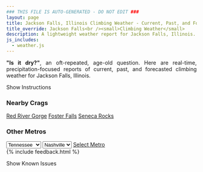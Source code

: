 ```yaml
---
### THIS FILE IS AUTO-GENERATED - DO NOT EDIT ###
layout: page
title: Jackson Falls, Illinois Climbing Weather - Current, Past, and Forecasted Report
title_override: Jackson Falls<br /><small>Climbing Weather</small>
description: A lightweight weather report for Jackson Falls, Illinois. Optimized for slow internet connections.
js_includes:
  - weather.js
---
```


<section class="measure center lh-copy f5-ns f6 ph2 mv4" style="text-align: justify;">
<strong>"Is it dry?"</strong>, an oft-repeated, age-old question. Here are real-time,
precipitation-focused reports of current, past, and forecasted climbing weather for Jackson Falls, Illinois.
</section>

<p id="settings-toggle" class="mw5 b center tc hover-light-red black-70 pointer">Show Instructions</p>
<section id="settings" class="overflow-hidden" style="display:none;">
    <div class="mv2 ph2 center">
        <div class="fn f6 tc pv2">
            <p class="measure lh-copy center"><strong>Show/hide hourly forecasts</strong> by clicking the desired day.</p>
            <hr class="mw5 p0 mv2 o-60 b0 bt b--light-red light-red bg-light-red">
            <p class="measure lh-copy center"><strong>Current and Past conditions</strong> are measured by the nearest weather station. <strong>Forecast conditions</strong> are calculated and polled separately.</p>
            <hr class="mw5 p0 mv2 o-60 b0 bt b--light-red light-red bg-light-red">
            <p class="measure lh-copy center"><strong>Having issues?</strong> Try <a id="clear-cache" class="no-underline relative fancy-link light-red hover-light-red" href="#">clearing the local cache</a>.</p>
            <hr class="mw5 p0 mv2 o-60 b0 bt b--light-red light-red bg-light-red">
            <p class="measure lh-copy center">Weather data sourced from <a class="no-underline fancy-link relative light-red" target="_blank" href="https://www.weather.gov/documentation/services-web-api">weather.gov</a>.</p>
        </div>
    </div>
</section>
<section id="weather" data-crag="jackson-falls-illinois" class="mv4-ns mv3 ph2 center"></section>
<section id="nearby" class="tc lh-copy">
  <h3>Nearby Crags</h3>
<a class="nowrap no-underline fancy-link relative light-red mh3" href="/crags/red-river-gorge-kentucky-weather.html">Red River Gorge</a>
<a class="nowrap no-underline fancy-link relative light-red mh3" href="/crags/foster-falls-tennessee-weather.html">Foster Falls</a>
<a class="nowrap no-underline fancy-link relative light-red mh3" href="/crags/seneca-rocks-west-virginia-weather.html">Seneca Rocks</a>
</section>
<section id="nearby" class="tc lh-copy">
  <h3>Other Metros</h3>
  <select class="ma1 bg-near-white pa2" id="stateSel">
    <option value="Texas">Texas</option>
    <option value="Washington">Washington</option>
    <option value="Colorado">Colorado</option>
    <option value="Tennessee" selected>Tennessee</option>
    <option value="Utah">Utah</option>
    <option value="California">California</option>
  </select>
  <select class="ma1 bg-near-white pa2" id="citySel">
    <option value="Nashville" selected>Nashville</option>
  </select>
  <a id="selectMetro" class="f6 link dim ph3 pv2 ma1 dib white bg-light-red" href="/crags/nashville-tennessee-weather.html">Select Metro</a>
  <script>
    var states = [];
    states["Texas"] = "Austin"
    states["Washington"] = "Seattle"
    states["Colorado"] = "Denver"
    states["Tennessee"] = "Nashville"
    states["Utah"] = "Salt Lake City"
    states["California"] = "San Francisco|Los Angeles"
  </script>
</section>
{% include feedback.html %}
<p id="issues-toggle" class="mw5 b center tc hover-light-red black-70 pointer">Show Known Issues</p>
<section id="issues" class="overflow-hidden tc f6">
</section>

<script>
  var weekly_PAH_116_58 = {"updated":"2021-03-31T08:15:40+00:00","units":"us","forecastGenerator":"BaselineForecastGenerator","generatedAt":"2021-03-31T08:41:53+00:00","updateTime":"2021-03-31T08:15:40+00:00","validTimes":"2021-03-31T02:00:00+00:00/P7DT23H","elevation":{"value":99.9744,"unitCode":"unit:m"},"periods":[{"number":1,"name":"Overnight","startTime":"2021-03-31T03:00:00-05:00","endTime":"2021-03-31T06:00:00-05:00","isDaytime":false,"temperature":43,"temperatureUnit":"F","temperatureTrend":"rising","windSpeed":"17 mph","windDirection":"N","icon":"https://api.weather.gov/icons/land/night/rain_showers,20?size=medium","shortForecast":"Scattered Rain Showers","detailedForecast":"Scattered rain showers. Mostly cloudy. Low around 43, with temperatures rising to around 46 overnight. North wind around 17 mph, with gusts as high as 32 mph. Chance of precipitation is 20%."},{"number":2,"name":"Wednesday","startTime":"2021-03-31T06:00:00-05:00","endTime":"2021-03-31T18:00:00-05:00","isDaytime":true,"temperature":54,"temperatureUnit":"F","temperatureTrend":null,"windSpeed":"15 mph","windDirection":"NNW","icon":"https://api.weather.gov/icons/land/day/sct/rain_showers,20?size=medium","shortForecast":"Mostly Sunny then Isolated Rain Showers","detailedForecast":"Isolated rain showers between noon and 2pm. Mostly sunny, with a high near 54. North northwest wind around 15 mph, with gusts as high as 29 mph. Chance of precipitation is 20%."},{"number":3,"name":"Wednesday Night","startTime":"2021-03-31T18:00:00-05:00","endTime":"2021-04-01T06:00:00-05:00","isDaytime":false,"temperature":29,"temperatureUnit":"F","temperatureTrend":null,"windSpeed":"6 to 12 mph","windDirection":"NW","icon":"https://api.weather.gov/icons/land/night/few?size=medium","shortForecast":"Mostly Clear then Widespread Frost","detailedForecast":"Widespread frost after 5am. Mostly clear, with a low around 29. Northwest wind 6 to 12 mph, with gusts as high as 23 mph."},{"number":4,"name":"Thursday","startTime":"2021-04-01T06:00:00-05:00","endTime":"2021-04-01T18:00:00-05:00","isDaytime":true,"temperature":46,"temperatureUnit":"F","temperatureTrend":null,"windSpeed":"7 to 16 mph","windDirection":"NNW","icon":"https://api.weather.gov/icons/land/day/skc?size=medium","shortForecast":"Sunny","detailedForecast":"Sunny, with a high near 46. North northwest wind 7 to 16 mph, with gusts as high as 23 mph."},{"number":5,"name":"Thursday Night","startTime":"2021-04-01T18:00:00-05:00","endTime":"2021-04-02T06:00:00-05:00","isDaytime":false,"temperature":25,"temperatureUnit":"F","temperatureTrend":null,"windSpeed":"3 to 12 mph","windDirection":"NNE","icon":"https://api.weather.gov/icons/land/night/skc?size=medium","shortForecast":"Clear","detailedForecast":"Clear, with a low around 25. North northeast wind 3 to 12 mph."},{"number":6,"name":"Friday","startTime":"2021-04-02T06:00:00-05:00","endTime":"2021-04-02T18:00:00-05:00","isDaytime":true,"temperature":53,"temperatureUnit":"F","temperatureTrend":null,"windSpeed":"6 mph","windDirection":"ESE","icon":"https://api.weather.gov/icons/land/day/skc?size=medium","shortForecast":"Widespread Frost then Sunny","detailedForecast":"Widespread frost before 8am. Sunny, with a high near 53. East southeast wind around 6 mph."},{"number":7,"name":"Friday Night","startTime":"2021-04-02T18:00:00-05:00","endTime":"2021-04-03T06:00:00-05:00","isDaytime":false,"temperature":34,"temperatureUnit":"F","temperatureTrend":null,"windSpeed":"5 mph","windDirection":"S","icon":"https://api.weather.gov/icons/land/night/skc?size=medium","shortForecast":"Clear then Areas Of Frost","detailedForecast":"Areas of frost after 5am. Clear, with a low around 34. South wind around 5 mph."},{"number":8,"name":"Saturday","startTime":"2021-04-03T06:00:00-05:00","endTime":"2021-04-03T18:00:00-05:00","isDaytime":true,"temperature":64,"temperatureUnit":"F","temperatureTrend":null,"windSpeed":"5 to 15 mph","windDirection":"SSW","icon":"https://api.weather.gov/icons/land/day/few?size=medium","shortForecast":"Widespread Frost then Sunny","detailedForecast":"Widespread frost before 8am. Sunny, with a high near 64. South southwest wind 5 to 15 mph, with gusts as high as 23 mph."},{"number":9,"name":"Saturday Night","startTime":"2021-04-03T18:00:00-05:00","endTime":"2021-04-04T06:00:00-05:00","isDaytime":false,"temperature":43,"temperatureUnit":"F","temperatureTrend":null,"windSpeed":"6 to 13 mph","windDirection":"SW","icon":"https://api.weather.gov/icons/land/night/few?size=medium","shortForecast":"Mostly Clear","detailedForecast":"Mostly clear, with a low around 43. Southwest wind 6 to 13 mph, with gusts as high as 20 mph."},{"number":10,"name":"Sunday","startTime":"2021-04-04T06:00:00-05:00","endTime":"2021-04-04T18:00:00-05:00","isDaytime":true,"temperature":70,"temperatureUnit":"F","temperatureTrend":null,"windSpeed":"6 to 9 mph","windDirection":"SSW","icon":"https://api.weather.gov/icons/land/day/few?size=medium","shortForecast":"Sunny","detailedForecast":"Sunny, with a high near 70. South southwest wind 6 to 9 mph."},{"number":11,"name":"Sunday Night","startTime":"2021-04-04T18:00:00-05:00","endTime":"2021-04-05T06:00:00-05:00","isDaytime":false,"temperature":49,"temperatureUnit":"F","temperatureTrend":null,"windSpeed":"5 to 8 mph","windDirection":"SSW","icon":"https://api.weather.gov/icons/land/night/few?size=medium","shortForecast":"Mostly Clear","detailedForecast":"Mostly clear, with a low around 49. South southwest wind 5 to 8 mph."},{"number":12,"name":"Monday","startTime":"2021-04-05T06:00:00-05:00","endTime":"2021-04-05T18:00:00-05:00","isDaytime":true,"temperature":74,"temperatureUnit":"F","temperatureTrend":null,"windSpeed":"6 to 12 mph","windDirection":"S","icon":"https://api.weather.gov/icons/land/day/sct?size=medium","shortForecast":"Mostly Sunny","detailedForecast":"Mostly sunny, with a high near 74. South wind 6 to 12 mph."},{"number":13,"name":"Monday Night","startTime":"2021-04-05T18:00:00-05:00","endTime":"2021-04-06T06:00:00-05:00","isDaytime":false,"temperature":53,"temperatureUnit":"F","temperatureTrend":null,"windSpeed":"7 to 10 mph","windDirection":"S","icon":"https://api.weather.gov/icons/land/night/sct?size=medium","shortForecast":"Partly Cloudy","detailedForecast":"Partly cloudy, with a low around 53. South wind 7 to 10 mph."},{"number":14,"name":"Tuesday","startTime":"2021-04-06T06:00:00-05:00","endTime":"2021-04-06T18:00:00-05:00","isDaytime":true,"temperature":76,"temperatureUnit":"F","temperatureTrend":null,"windSpeed":"7 to 14 mph","windDirection":"SSW","icon":"https://api.weather.gov/icons/land/day/sct?size=medium","shortForecast":"Mostly Sunny","detailedForecast":"Mostly sunny, with a high near 76. South southwest wind 7 to 14 mph, with gusts as high as 23 mph."}]}
  var hourly_PAH_116_58 = {"@context":["https://geojson.org/geojson-ld/geojson-context.jsonld",{"@version":"1.1","wx":"https://api.weather.gov/ontology#","geo":"http://www.opengis.net/ont/geosparql#","unit":"http://codes.wmo.int/common/unit/","@vocab":"https://api.weather.gov/ontology#"}],"type":"Feature","geometry":{"type":"Polygon","coordinates":[[[-89.0202954,37.1905586],[-89.02153,37.1682685],[-88.9935688,37.167283000000005],[-88.9923284,37.189573],[-89.0202954,37.1905586]]]},"properties":{"updated":"2021-03-31T08:15:40+00:00","units":"us","forecastGenerator":"HourlyForecastGenerator","generatedAt":"2021-03-31T08:42:07+00:00","updateTime":"2021-03-31T08:15:40+00:00","validTimes":"2021-03-31T02:00:00+00:00/P7DT23H","elevation":{"value":99.9744,"unitCode":"unit:m"},"periods":[{"number":1,"name":"","startTime":"2021-03-31T03:00:00-05:00","endTime":"2021-03-31T04:00:00-05:00","isDaytime":false,"temperature":50,"temperatureUnit":"F","temperatureTrend":null,"windSpeed":"15 mph","windDirection":"N","icon":"https://api.weather.gov/icons/land/night/rain_showers,20?size=small","shortForecast":"Isolated Rain Showers","detailedForecast":""},{"number":2,"name":"","startTime":"2021-03-31T04:00:00-05:00","endTime":"2021-03-31T05:00:00-05:00","isDaytime":false,"temperature":47,"temperatureUnit":"F","temperatureTrend":null,"windSpeed":"17 mph","windDirection":"N","icon":"https://api.weather.gov/icons/land/night/bkn?size=small","shortForecast":"Mostly Cloudy","detailedForecast":""},{"number":3,"name":"","startTime":"2021-03-31T05:00:00-05:00","endTime":"2021-03-31T06:00:00-05:00","isDaytime":false,"temperature":46,"temperatureUnit":"F","temperatureTrend":null,"windSpeed":"15 mph","windDirection":"N","icon":"https://api.weather.gov/icons/land/night/rain_showers?size=small","shortForecast":"Scattered Rain Showers","detailedForecast":""},{"number":4,"name":"","startTime":"2021-03-31T06:00:00-05:00","endTime":"2021-03-31T07:00:00-05:00","isDaytime":true,"temperature":45,"temperatureUnit":"F","temperatureTrend":null,"windSpeed":"14 mph","windDirection":"N","icon":"https://api.weather.gov/icons/land/day/sct?size=small","shortForecast":"Mostly Sunny","detailedForecast":""},{"number":5,"name":"","startTime":"2021-03-31T07:00:00-05:00","endTime":"2021-03-31T08:00:00-05:00","isDaytime":true,"temperature":44,"temperatureUnit":"F","temperatureTrend":null,"windSpeed":"13 mph","windDirection":"N","icon":"https://api.weather.gov/icons/land/day/sct?size=small","shortForecast":"Mostly Sunny","detailedForecast":""},{"number":6,"name":"","startTime":"2021-03-31T08:00:00-05:00","endTime":"2021-03-31T09:00:00-05:00","isDaytime":true,"temperature":44,"temperatureUnit":"F","temperatureTrend":null,"windSpeed":"13 mph","windDirection":"N","icon":"https://api.weather.gov/icons/land/day/sct?size=small","shortForecast":"Mostly Sunny","detailedForecast":""},{"number":7,"name":"","startTime":"2021-03-31T09:00:00-05:00","endTime":"2021-03-31T10:00:00-05:00","isDaytime":true,"temperature":46,"temperatureUnit":"F","temperatureTrend":null,"windSpeed":"14 mph","windDirection":"N","icon":"https://api.weather.gov/icons/land/day/sct?size=small","shortForecast":"Mostly Sunny","detailedForecast":""},{"number":8,"name":"","startTime":"2021-03-31T10:00:00-05:00","endTime":"2021-03-31T11:00:00-05:00","isDaytime":true,"temperature":48,"temperatureUnit":"F","temperatureTrend":null,"windSpeed":"14 mph","windDirection":"N","icon":"https://api.weather.gov/icons/land/day/sct?size=small","shortForecast":"Mostly Sunny","detailedForecast":""},{"number":9,"name":"","startTime":"2021-03-31T11:00:00-05:00","endTime":"2021-03-31T12:00:00-05:00","isDaytime":true,"temperature":49,"temperatureUnit":"F","temperatureTrend":null,"windSpeed":"15 mph","windDirection":"N","icon":"https://api.weather.gov/icons/land/day/sct?size=small","shortForecast":"Mostly Sunny","detailedForecast":""},{"number":10,"name":"","startTime":"2021-03-31T12:00:00-05:00","endTime":"2021-03-31T13:00:00-05:00","isDaytime":true,"temperature":50,"temperatureUnit":"F","temperatureTrend":null,"windSpeed":"15 mph","windDirection":"N","icon":"https://api.weather.gov/icons/land/day/rain_showers?size=small","shortForecast":"Isolated Rain Showers","detailedForecast":""},{"number":11,"name":"","startTime":"2021-03-31T13:00:00-05:00","endTime":"2021-03-31T14:00:00-05:00","isDaytime":true,"temperature":50,"temperatureUnit":"F","temperatureTrend":null,"windSpeed":"13 mph","windDirection":"NNW","icon":"https://api.weather.gov/icons/land/day/rain_showers?size=small","shortForecast":"Isolated Rain Showers","detailedForecast":""},{"number":12,"name":"","startTime":"2021-03-31T14:00:00-05:00","endTime":"2021-03-31T15:00:00-05:00","isDaytime":true,"temperature":51,"temperatureUnit":"F","temperatureTrend":null,"windSpeed":"14 mph","windDirection":"NNW","icon":"https://api.weather.gov/icons/land/day/bkn?size=small","shortForecast":"Partly Sunny","detailedForecast":""},{"number":13,"name":"","startTime":"2021-03-31T15:00:00-05:00","endTime":"2021-03-31T16:00:00-05:00","isDaytime":true,"temperature":52,"temperatureUnit":"F","temperatureTrend":null,"windSpeed":"13 mph","windDirection":"NNW","icon":"https://api.weather.gov/icons/land/day/sct?size=small","shortForecast":"Mostly Sunny","detailedForecast":""},{"number":14,"name":"","startTime":"2021-03-31T16:00:00-05:00","endTime":"2021-03-31T17:00:00-05:00","isDaytime":true,"temperature":53,"temperatureUnit":"F","temperatureTrend":null,"windSpeed":"14 mph","windDirection":"NW","icon":"https://api.weather.gov/icons/land/day/sct?size=small","shortForecast":"Mostly Sunny","detailedForecast":""},{"number":15,"name":"","startTime":"2021-03-31T17:00:00-05:00","endTime":"2021-03-31T18:00:00-05:00","isDaytime":true,"temperature":53,"temperatureUnit":"F","temperatureTrend":null,"windSpeed":"13 mph","windDirection":"NW","icon":"https://api.weather.gov/icons/land/day/sct?size=small","shortForecast":"Mostly Sunny","detailedForecast":""},{"number":16,"name":"","startTime":"2021-03-31T18:00:00-05:00","endTime":"2021-03-31T19:00:00-05:00","isDaytime":false,"temperature":52,"temperatureUnit":"F","temperatureTrend":null,"windSpeed":"12 mph","windDirection":"NW","icon":"https://api.weather.gov/icons/land/night/few?size=small","shortForecast":"Mostly Clear","detailedForecast":""},{"number":17,"name":"","startTime":"2021-03-31T19:00:00-05:00","endTime":"2021-03-31T20:00:00-05:00","isDaytime":false,"temperature":49,"temperatureUnit":"F","temperatureTrend":null,"windSpeed":"9 mph","windDirection":"NW","icon":"https://api.weather.gov/icons/land/night/few?size=small","shortForecast":"Mostly Clear","detailedForecast":""},{"number":18,"name":"","startTime":"2021-03-31T20:00:00-05:00","endTime":"2021-03-31T21:00:00-05:00","isDaytime":false,"temperature":45,"temperatureUnit":"F","temperatureTrend":null,"windSpeed":"9 mph","windDirection":"NW","icon":"https://api.weather.gov/icons/land/night/few?size=small","shortForecast":"Mostly Clear","detailedForecast":""},{"number":19,"name":"","startTime":"2021-03-31T21:00:00-05:00","endTime":"2021-03-31T22:00:00-05:00","isDaytime":false,"temperature":43,"temperatureUnit":"F","temperatureTrend":null,"windSpeed":"10 mph","windDirection":"NNW","icon":"https://api.weather.gov/icons/land/night/few?size=small","shortForecast":"Mostly Clear","detailedForecast":""},{"number":20,"name":"","startTime":"2021-03-31T22:00:00-05:00","endTime":"2021-03-31T23:00:00-05:00","isDaytime":false,"temperature":41,"temperatureUnit":"F","temperatureTrend":null,"windSpeed":"9 mph","windDirection":"NNW","icon":"https://api.weather.gov/icons/land/night/few?size=small","shortForecast":"Mostly Clear","detailedForecast":""},{"number":21,"name":"","startTime":"2021-03-31T23:00:00-05:00","endTime":"2021-04-01T00:00:00-05:00","isDaytime":false,"temperature":39,"temperatureUnit":"F","temperatureTrend":null,"windSpeed":"8 mph","windDirection":"NNW","icon":"https://api.weather.gov/icons/land/night/few?size=small","shortForecast":"Mostly Clear","detailedForecast":""},{"number":22,"name":"","startTime":"2021-04-01T00:00:00-05:00","endTime":"2021-04-01T01:00:00-05:00","isDaytime":false,"temperature":38,"temperatureUnit":"F","temperatureTrend":null,"windSpeed":"8 mph","windDirection":"NNW","icon":"https://api.weather.gov/icons/land/night/skc?size=small","shortForecast":"Clear","detailedForecast":""},{"number":23,"name":"","startTime":"2021-04-01T01:00:00-05:00","endTime":"2021-04-01T02:00:00-05:00","isDaytime":false,"temperature":35,"temperatureUnit":"F","temperatureTrend":null,"windSpeed":"6 mph","windDirection":"NNW","icon":"https://api.weather.gov/icons/land/night/skc?size=small","shortForecast":"Clear","detailedForecast":""},{"number":24,"name":"","startTime":"2021-04-01T02:00:00-05:00","endTime":"2021-04-01T03:00:00-05:00","isDaytime":false,"temperature":33,"temperatureUnit":"F","temperatureTrend":null,"windSpeed":"6 mph","windDirection":"NNW","icon":"https://api.weather.gov/icons/land/night/skc?size=small","shortForecast":"Clear","detailedForecast":""},{"number":25,"name":"","startTime":"2021-04-01T03:00:00-05:00","endTime":"2021-04-01T04:00:00-05:00","isDaytime":false,"temperature":32,"temperatureUnit":"F","temperatureTrend":null,"windSpeed":"6 mph","windDirection":"NW","icon":"https://api.weather.gov/icons/land/night/skc?size=small","shortForecast":"Clear","detailedForecast":""},{"number":26,"name":"","startTime":"2021-04-01T04:00:00-05:00","endTime":"2021-04-01T05:00:00-05:00","isDaytime":false,"temperature":31,"temperatureUnit":"F","temperatureTrend":null,"windSpeed":"7 mph","windDirection":"NW","icon":"https://api.weather.gov/icons/land/night/skc?size=small","shortForecast":"Clear","detailedForecast":""},{"number":27,"name":"","startTime":"2021-04-01T05:00:00-05:00","endTime":"2021-04-01T06:00:00-05:00","isDaytime":false,"temperature":30,"temperatureUnit":"F","temperatureTrend":null,"windSpeed":"7 mph","windDirection":"NW","icon":"https://api.weather.gov/icons/land/night/skc?size=small","shortForecast":"Widespread Frost","detailedForecast":""},{"number":28,"name":"","startTime":"2021-04-01T06:00:00-05:00","endTime":"2021-04-01T07:00:00-05:00","isDaytime":true,"temperature":30,"temperatureUnit":"F","temperatureTrend":null,"windSpeed":"7 mph","windDirection":"NW","icon":"https://api.weather.gov/icons/land/day/skc?size=small","shortForecast":"Sunny","detailedForecast":""},{"number":29,"name":"","startTime":"2021-04-01T07:00:00-05:00","endTime":"2021-04-01T08:00:00-05:00","isDaytime":true,"temperature":30,"temperatureUnit":"F","temperatureTrend":null,"windSpeed":"8 mph","windDirection":"NNW","icon":"https://api.weather.gov/icons/land/day/skc?size=small","shortForecast":"Sunny","detailedForecast":""},{"number":30,"name":"","startTime":"2021-04-01T08:00:00-05:00","endTime":"2021-04-01T09:00:00-05:00","isDaytime":true,"temperature":33,"temperatureUnit":"F","temperatureTrend":null,"windSpeed":"10 mph","windDirection":"NNW","icon":"https://api.weather.gov/icons/land/day/skc?size=small","shortForecast":"Sunny","detailedForecast":""},{"number":31,"name":"","startTime":"2021-04-01T09:00:00-05:00","endTime":"2021-04-01T10:00:00-05:00","isDaytime":true,"temperature":36,"temperatureUnit":"F","temperatureTrend":null,"windSpeed":"13 mph","windDirection":"NNW","icon":"https://api.weather.gov/icons/land/day/skc?size=small","shortForecast":"Sunny","detailedForecast":""},{"number":32,"name":"","startTime":"2021-04-01T10:00:00-05:00","endTime":"2021-04-01T11:00:00-05:00","isDaytime":true,"temperature":39,"temperatureUnit":"F","temperatureTrend":null,"windSpeed":"15 mph","windDirection":"N","icon":"https://api.weather.gov/icons/land/day/skc?size=small","shortForecast":"Sunny","detailedForecast":""},{"number":33,"name":"","startTime":"2021-04-01T11:00:00-05:00","endTime":"2021-04-01T12:00:00-05:00","isDaytime":true,"temperature":41,"temperatureUnit":"F","temperatureTrend":null,"windSpeed":"16 mph","windDirection":"NNW","icon":"https://api.weather.gov/icons/land/day/skc?size=small","shortForecast":"Sunny","detailedForecast":""},{"number":34,"name":"","startTime":"2021-04-01T12:00:00-05:00","endTime":"2021-04-01T13:00:00-05:00","isDaytime":true,"temperature":43,"temperatureUnit":"F","temperatureTrend":null,"windSpeed":"16 mph","windDirection":"NNW","icon":"https://api.weather.gov/icons/land/day/skc?size=small","shortForecast":"Sunny","detailedForecast":""},{"number":35,"name":"","startTime":"2021-04-01T13:00:00-05:00","endTime":"2021-04-01T14:00:00-05:00","isDaytime":true,"temperature":44,"temperatureUnit":"F","temperatureTrend":null,"windSpeed":"15 mph","windDirection":"NNW","icon":"https://api.weather.gov/icons/land/day/skc?size=small","shortForecast":"Sunny","detailedForecast":""},{"number":36,"name":"","startTime":"2021-04-01T14:00:00-05:00","endTime":"2021-04-01T15:00:00-05:00","isDaytime":true,"temperature":45,"temperatureUnit":"F","temperatureTrend":null,"windSpeed":"16 mph","windDirection":"NNW","icon":"https://api.weather.gov/icons/land/day/skc?size=small","shortForecast":"Sunny","detailedForecast":""},{"number":37,"name":"","startTime":"2021-04-01T15:00:00-05:00","endTime":"2021-04-01T16:00:00-05:00","isDaytime":true,"temperature":45,"temperatureUnit":"F","temperatureTrend":null,"windSpeed":"16 mph","windDirection":"NNW","icon":"https://api.weather.gov/icons/land/day/skc?size=small","shortForecast":"Sunny","detailedForecast":""},{"number":38,"name":"","startTime":"2021-04-01T16:00:00-05:00","endTime":"2021-04-01T17:00:00-05:00","isDaytime":true,"temperature":45,"temperatureUnit":"F","temperatureTrend":null,"windSpeed":"15 mph","windDirection":"N","icon":"https://api.weather.gov/icons/land/day/skc?size=small","shortForecast":"Sunny","detailedForecast":""},{"number":39,"name":"","startTime":"2021-04-01T17:00:00-05:00","endTime":"2021-04-01T18:00:00-05:00","isDaytime":true,"temperature":44,"temperatureUnit":"F","temperatureTrend":null,"windSpeed":"14 mph","windDirection":"N","icon":"https://api.weather.gov/icons/land/day/skc?size=small","shortForecast":"Sunny","detailedForecast":""},{"number":40,"name":"","startTime":"2021-04-01T18:00:00-05:00","endTime":"2021-04-01T19:00:00-05:00","isDaytime":false,"temperature":43,"temperatureUnit":"F","temperatureTrend":null,"windSpeed":"12 mph","windDirection":"N","icon":"https://api.weather.gov/icons/land/night/skc?size=small","shortForecast":"Clear","detailedForecast":""},{"number":41,"name":"","startTime":"2021-04-01T19:00:00-05:00","endTime":"2021-04-01T20:00:00-05:00","isDaytime":false,"temperature":42,"temperatureUnit":"F","temperatureTrend":null,"windSpeed":"8 mph","windDirection":"N","icon":"https://api.weather.gov/icons/land/night/skc?size=small","shortForecast":"Clear","detailedForecast":""},{"number":42,"name":"","startTime":"2021-04-01T20:00:00-05:00","endTime":"2021-04-01T21:00:00-05:00","isDaytime":false,"temperature":40,"temperatureUnit":"F","temperatureTrend":null,"windSpeed":"7 mph","windDirection":"N","icon":"https://api.weather.gov/icons/land/night/skc?size=small","shortForecast":"Clear","detailedForecast":""},{"number":43,"name":"","startTime":"2021-04-01T21:00:00-05:00","endTime":"2021-04-01T22:00:00-05:00","isDaytime":false,"temperature":37,"temperatureUnit":"F","temperatureTrend":null,"windSpeed":"6 mph","windDirection":"N","icon":"https://api.weather.gov/icons/land/night/skc?size=small","shortForecast":"Clear","detailedForecast":""},{"number":44,"name":"","startTime":"2021-04-01T22:00:00-05:00","endTime":"2021-04-01T23:00:00-05:00","isDaytime":false,"temperature":35,"temperatureUnit":"F","temperatureTrend":null,"windSpeed":"5 mph","windDirection":"N","icon":"https://api.weather.gov/icons/land/night/skc?size=small","shortForecast":"Clear","detailedForecast":""},{"number":45,"name":"","startTime":"2021-04-01T23:00:00-05:00","endTime":"2021-04-02T00:00:00-05:00","isDaytime":false,"temperature":33,"temperatureUnit":"F","temperatureTrend":null,"windSpeed":"5 mph","windDirection":"NNE","icon":"https://api.weather.gov/icons/land/night/skc?size=small","shortForecast":"Clear","detailedForecast":""},{"number":46,"name":"","startTime":"2021-04-02T00:00:00-05:00","endTime":"2021-04-02T01:00:00-05:00","isDaytime":false,"temperature":32,"temperatureUnit":"F","temperatureTrend":null,"windSpeed":"3 mph","windDirection":"NNE","icon":"https://api.weather.gov/icons/land/night/skc?size=small","shortForecast":"Clear","detailedForecast":""},{"number":47,"name":"","startTime":"2021-04-02T01:00:00-05:00","endTime":"2021-04-02T02:00:00-05:00","isDaytime":false,"temperature":31,"temperatureUnit":"F","temperatureTrend":null,"windSpeed":"3 mph","windDirection":"NNE","icon":"https://api.weather.gov/icons/land/night/skc?size=small","shortForecast":"Clear","detailedForecast":""},{"number":48,"name":"","startTime":"2021-04-02T02:00:00-05:00","endTime":"2021-04-02T03:00:00-05:00","isDaytime":false,"temperature":30,"temperatureUnit":"F","temperatureTrend":null,"windSpeed":"3 mph","windDirection":"NNE","icon":"https://api.weather.gov/icons/land/night/skc?size=small","shortForecast":"Clear","detailedForecast":""},{"number":49,"name":"","startTime":"2021-04-02T03:00:00-05:00","endTime":"2021-04-02T04:00:00-05:00","isDaytime":false,"temperature":30,"temperatureUnit":"F","temperatureTrend":null,"windSpeed":"3 mph","windDirection":"NNE","icon":"https://api.weather.gov/icons/land/night/skc?size=small","shortForecast":"Clear","detailedForecast":""},{"number":50,"name":"","startTime":"2021-04-02T04:00:00-05:00","endTime":"2021-04-02T05:00:00-05:00","isDaytime":false,"temperature":29,"temperatureUnit":"F","temperatureTrend":null,"windSpeed":"3 mph","windDirection":"NNE","icon":"https://api.weather.gov/icons/land/night/skc?size=small","shortForecast":"Clear","detailedForecast":""},{"number":51,"name":"","startTime":"2021-04-02T05:00:00-05:00","endTime":"2021-04-02T06:00:00-05:00","isDaytime":false,"temperature":28,"temperatureUnit":"F","temperatureTrend":null,"windSpeed":"3 mph","windDirection":"NNE","icon":"https://api.weather.gov/icons/land/night/skc?size=small","shortForecast":"Clear","detailedForecast":""},{"number":52,"name":"","startTime":"2021-04-02T06:00:00-05:00","endTime":"2021-04-02T07:00:00-05:00","isDaytime":true,"temperature":26,"temperatureUnit":"F","temperatureTrend":null,"windSpeed":"3 mph","windDirection":"NE","icon":"https://api.weather.gov/icons/land/day/skc?size=small","shortForecast":"Widespread Frost","detailedForecast":""},{"number":53,"name":"","startTime":"2021-04-02T07:00:00-05:00","endTime":"2021-04-02T08:00:00-05:00","isDaytime":true,"temperature":27,"temperatureUnit":"F","temperatureTrend":null,"windSpeed":"3 mph","windDirection":"ENE","icon":"https://api.weather.gov/icons/land/day/skc?size=small","shortForecast":"Widespread Frost","detailedForecast":""},{"number":54,"name":"","startTime":"2021-04-02T08:00:00-05:00","endTime":"2021-04-02T09:00:00-05:00","isDaytime":true,"temperature":30,"temperatureUnit":"F","temperatureTrend":null,"windSpeed":"5 mph","windDirection":"ENE","icon":"https://api.weather.gov/icons/land/day/skc?size=small","shortForecast":"Sunny","detailedForecast":""},{"number":55,"name":"","startTime":"2021-04-02T09:00:00-05:00","endTime":"2021-04-02T10:00:00-05:00","isDaytime":true,"temperature":35,"temperatureUnit":"F","temperatureTrend":null,"windSpeed":"5 mph","windDirection":"E","icon":"https://api.weather.gov/icons/land/day/skc?size=small","shortForecast":"Sunny","detailedForecast":""},{"number":56,"name":"","startTime":"2021-04-02T10:00:00-05:00","endTime":"2021-04-02T11:00:00-05:00","isDaytime":true,"temperature":40,"temperatureUnit":"F","temperatureTrend":null,"windSpeed":"6 mph","windDirection":"E","icon":"https://api.weather.gov/icons/land/day/skc?size=small","shortForecast":"Sunny","detailedForecast":""},{"number":57,"name":"","startTime":"2021-04-02T11:00:00-05:00","endTime":"2021-04-02T12:00:00-05:00","isDaytime":true,"temperature":44,"temperatureUnit":"F","temperatureTrend":null,"windSpeed":"5 mph","windDirection":"E","icon":"https://api.weather.gov/icons/land/day/skc?size=small","shortForecast":"Sunny","detailedForecast":""},{"number":58,"name":"","startTime":"2021-04-02T12:00:00-05:00","endTime":"2021-04-02T13:00:00-05:00","isDaytime":true,"temperature":47,"temperatureUnit":"F","temperatureTrend":null,"windSpeed":"5 mph","windDirection":"SE","icon":"https://api.weather.gov/icons/land/day/skc?size=small","shortForecast":"Sunny","detailedForecast":""},{"number":59,"name":"","startTime":"2021-04-02T13:00:00-05:00","endTime":"2021-04-02T14:00:00-05:00","isDaytime":true,"temperature":49,"temperatureUnit":"F","temperatureTrend":null,"windSpeed":"3 mph","windDirection":"SE","icon":"https://api.weather.gov/icons/land/day/skc?size=small","shortForecast":"Sunny","detailedForecast":""},{"number":60,"name":"","startTime":"2021-04-02T14:00:00-05:00","endTime":"2021-04-02T15:00:00-05:00","isDaytime":true,"temperature":51,"temperatureUnit":"F","temperatureTrend":null,"windSpeed":"3 mph","windDirection":"SSE","icon":"https://api.weather.gov/icons/land/day/skc?size=small","shortForecast":"Sunny","detailedForecast":""},{"number":61,"name":"","startTime":"2021-04-02T15:00:00-05:00","endTime":"2021-04-02T16:00:00-05:00","isDaytime":true,"temperature":52,"temperatureUnit":"F","temperatureTrend":null,"windSpeed":"5 mph","windDirection":"S","icon":"https://api.weather.gov/icons/land/day/skc?size=small","shortForecast":"Sunny","detailedForecast":""},{"number":62,"name":"","startTime":"2021-04-02T16:00:00-05:00","endTime":"2021-04-02T17:00:00-05:00","isDaytime":true,"temperature":52,"temperatureUnit":"F","temperatureTrend":null,"windSpeed":"5 mph","windDirection":"S","icon":"https://api.weather.gov/icons/land/day/skc?size=small","shortForecast":"Sunny","detailedForecast":""},{"number":63,"name":"","startTime":"2021-04-02T17:00:00-05:00","endTime":"2021-04-02T18:00:00-05:00","isDaytime":true,"temperature":52,"temperatureUnit":"F","temperatureTrend":null,"windSpeed":"5 mph","windDirection":"S","icon":"https://api.weather.gov/icons/land/day/skc?size=small","shortForecast":"Sunny","detailedForecast":""},{"number":64,"name":"","startTime":"2021-04-02T18:00:00-05:00","endTime":"2021-04-02T19:00:00-05:00","isDaytime":false,"temperature":50,"temperatureUnit":"F","temperatureTrend":null,"windSpeed":"5 mph","windDirection":"S","icon":"https://api.weather.gov/icons/land/night/skc?size=small","shortForecast":"Clear","detailedForecast":""},{"number":65,"name":"","startTime":"2021-04-02T19:00:00-05:00","endTime":"2021-04-02T20:00:00-05:00","isDaytime":false,"temperature":49,"temperatureUnit":"F","temperatureTrend":null,"windSpeed":"5 mph","windDirection":"S","icon":"https://api.weather.gov/icons/land/night/skc?size=small","shortForecast":"Clear","detailedForecast":""},{"number":66,"name":"","startTime":"2021-04-02T20:00:00-05:00","endTime":"2021-04-02T21:00:00-05:00","isDaytime":false,"temperature":46,"temperatureUnit":"F","temperatureTrend":null,"windSpeed":"5 mph","windDirection":"S","icon":"https://api.weather.gov/icons/land/night/skc?size=small","shortForecast":"Clear","detailedForecast":""},{"number":67,"name":"","startTime":"2021-04-02T21:00:00-05:00","endTime":"2021-04-02T22:00:00-05:00","isDaytime":false,"temperature":43,"temperatureUnit":"F","temperatureTrend":null,"windSpeed":"3 mph","windDirection":"S","icon":"https://api.weather.gov/icons/land/night/skc?size=small","shortForecast":"Clear","detailedForecast":""},{"number":68,"name":"","startTime":"2021-04-02T22:00:00-05:00","endTime":"2021-04-02T23:00:00-05:00","isDaytime":false,"temperature":40,"temperatureUnit":"F","temperatureTrend":null,"windSpeed":"3 mph","windDirection":"S","icon":"https://api.weather.gov/icons/land/night/skc?size=small","shortForecast":"Clear","detailedForecast":""},{"number":69,"name":"","startTime":"2021-04-02T23:00:00-05:00","endTime":"2021-04-03T00:00:00-05:00","isDaytime":false,"temperature":39,"temperatureUnit":"F","temperatureTrend":null,"windSpeed":"3 mph","windDirection":"S","icon":"https://api.weather.gov/icons/land/night/skc?size=small","shortForecast":"Clear","detailedForecast":""},{"number":70,"name":"","startTime":"2021-04-03T00:00:00-05:00","endTime":"2021-04-03T01:00:00-05:00","isDaytime":false,"temperature":39,"temperatureUnit":"F","temperatureTrend":null,"windSpeed":"5 mph","windDirection":"S","icon":"https://api.weather.gov/icons/land/night/skc?size=small","shortForecast":"Clear","detailedForecast":""},{"number":71,"name":"","startTime":"2021-04-03T01:00:00-05:00","endTime":"2021-04-03T02:00:00-05:00","isDaytime":false,"temperature":38,"temperatureUnit":"F","temperatureTrend":null,"windSpeed":"5 mph","windDirection":"S","icon":"https://api.weather.gov/icons/land/night/skc?size=small","shortForecast":"Clear","detailedForecast":""},{"number":72,"name":"","startTime":"2021-04-03T02:00:00-05:00","endTime":"2021-04-03T03:00:00-05:00","isDaytime":false,"temperature":38,"temperatureUnit":"F","temperatureTrend":null,"windSpeed":"5 mph","windDirection":"S","icon":"https://api.weather.gov/icons/land/night/skc?size=small","shortForecast":"Clear","detailedForecast":""},{"number":73,"name":"","startTime":"2021-04-03T03:00:00-05:00","endTime":"2021-04-03T04:00:00-05:00","isDaytime":false,"temperature":37,"temperatureUnit":"F","temperatureTrend":null,"windSpeed":"5 mph","windDirection":"S","icon":"https://api.weather.gov/icons/land/night/skc?size=small","shortForecast":"Clear","detailedForecast":""},{"number":74,"name":"","startTime":"2021-04-03T04:00:00-05:00","endTime":"2021-04-03T05:00:00-05:00","isDaytime":false,"temperature":36,"temperatureUnit":"F","temperatureTrend":null,"windSpeed":"5 mph","windDirection":"S","icon":"https://api.weather.gov/icons/land/night/skc?size=small","shortForecast":"Clear","detailedForecast":""},{"number":75,"name":"","startTime":"2021-04-03T05:00:00-05:00","endTime":"2021-04-03T06:00:00-05:00","isDaytime":false,"temperature":35,"temperatureUnit":"F","temperatureTrend":null,"windSpeed":"5 mph","windDirection":"S","icon":"https://api.weather.gov/icons/land/night/skc?size=small","shortForecast":"Areas Of Frost","detailedForecast":""},{"number":76,"name":"","startTime":"2021-04-03T06:00:00-05:00","endTime":"2021-04-03T07:00:00-05:00","isDaytime":true,"temperature":34,"temperatureUnit":"F","temperatureTrend":null,"windSpeed":"5 mph","windDirection":"S","icon":"https://api.weather.gov/icons/land/day/skc?size=small","shortForecast":"Widespread Frost","detailedForecast":""},{"number":77,"name":"","startTime":"2021-04-03T07:00:00-05:00","endTime":"2021-04-03T08:00:00-05:00","isDaytime":true,"temperature":35,"temperatureUnit":"F","temperatureTrend":null,"windSpeed":"6 mph","windDirection":"S","icon":"https://api.weather.gov/icons/land/day/skc?size=small","shortForecast":"Areas Of Frost","detailedForecast":""},{"number":78,"name":"","startTime":"2021-04-03T08:00:00-05:00","endTime":"2021-04-03T09:00:00-05:00","isDaytime":true,"temperature":39,"temperatureUnit":"F","temperatureTrend":null,"windSpeed":"7 mph","windDirection":"SSW","icon":"https://api.weather.gov/icons/land/day/skc?size=small","shortForecast":"Sunny","detailedForecast":""},{"number":79,"name":"","startTime":"2021-04-03T09:00:00-05:00","endTime":"2021-04-03T10:00:00-05:00","isDaytime":true,"temperature":44,"temperatureUnit":"F","temperatureTrend":null,"windSpeed":"9 mph","windDirection":"SSW","icon":"https://api.weather.gov/icons/land/day/few?size=small","shortForecast":"Sunny","detailedForecast":""},{"number":80,"name":"","startTime":"2021-04-03T10:00:00-05:00","endTime":"2021-04-03T11:00:00-05:00","isDaytime":true,"temperature":49,"temperatureUnit":"F","temperatureTrend":null,"windSpeed":"10 mph","windDirection":"SSW","icon":"https://api.weather.gov/icons/land/day/few?size=small","shortForecast":"Sunny","detailedForecast":""},{"number":81,"name":"","startTime":"2021-04-03T11:00:00-05:00","endTime":"2021-04-03T12:00:00-05:00","isDaytime":true,"temperature":53,"temperatureUnit":"F","temperatureTrend":null,"windSpeed":"12 mph","windDirection":"SSW","icon":"https://api.weather.gov/icons/land/day/few?size=small","shortForecast":"Sunny","detailedForecast":""},{"number":82,"name":"","startTime":"2021-04-03T12:00:00-05:00","endTime":"2021-04-03T13:00:00-05:00","isDaytime":true,"temperature":56,"temperatureUnit":"F","temperatureTrend":null,"windSpeed":"13 mph","windDirection":"SSW","icon":"https://api.weather.gov/icons/land/day/skc?size=small","shortForecast":"Sunny","detailedForecast":""},{"number":83,"name":"","startTime":"2021-04-03T13:00:00-05:00","endTime":"2021-04-03T14:00:00-05:00","isDaytime":true,"temperature":59,"temperatureUnit":"F","temperatureTrend":null,"windSpeed":"14 mph","windDirection":"SSW","icon":"https://api.weather.gov/icons/land/day/skc?size=small","shortForecast":"Sunny","detailedForecast":""},{"number":84,"name":"","startTime":"2021-04-03T14:00:00-05:00","endTime":"2021-04-03T15:00:00-05:00","isDaytime":true,"temperature":61,"temperatureUnit":"F","temperatureTrend":null,"windSpeed":"15 mph","windDirection":"SSW","icon":"https://api.weather.gov/icons/land/day/few?size=small","shortForecast":"Sunny","detailedForecast":""},{"number":85,"name":"","startTime":"2021-04-03T15:00:00-05:00","endTime":"2021-04-03T16:00:00-05:00","isDaytime":true,"temperature":63,"temperatureUnit":"F","temperatureTrend":null,"windSpeed":"15 mph","windDirection":"SSW","icon":"https://api.weather.gov/icons/land/day/few?size=small","shortForecast":"Sunny","detailedForecast":""},{"number":86,"name":"","startTime":"2021-04-03T16:00:00-05:00","endTime":"2021-04-03T17:00:00-05:00","isDaytime":true,"temperature":63,"temperatureUnit":"F","temperatureTrend":null,"windSpeed":"15 mph","windDirection":"SSW","icon":"https://api.weather.gov/icons/land/day/few?size=small","shortForecast":"Sunny","detailedForecast":""},{"number":87,"name":"","startTime":"2021-04-03T17:00:00-05:00","endTime":"2021-04-03T18:00:00-05:00","isDaytime":true,"temperature":62,"temperatureUnit":"F","temperatureTrend":null,"windSpeed":"14 mph","windDirection":"SSW","icon":"https://api.weather.gov/icons/land/day/few?size=small","shortForecast":"Sunny","detailedForecast":""},{"number":88,"name":"","startTime":"2021-04-03T18:00:00-05:00","endTime":"2021-04-03T19:00:00-05:00","isDaytime":false,"temperature":60,"temperatureUnit":"F","temperatureTrend":null,"windSpeed":"13 mph","windDirection":"SSW","icon":"https://api.weather.gov/icons/land/night/few?size=small","shortForecast":"Mostly Clear","detailedForecast":""},{"number":89,"name":"","startTime":"2021-04-03T19:00:00-05:00","endTime":"2021-04-03T20:00:00-05:00","isDaytime":false,"temperature":58,"temperatureUnit":"F","temperatureTrend":null,"windSpeed":"10 mph","windDirection":"SSW","icon":"https://api.weather.gov/icons/land/night/few?size=small","shortForecast":"Mostly Clear","detailedForecast":""},{"number":90,"name":"","startTime":"2021-04-03T20:00:00-05:00","endTime":"2021-04-03T21:00:00-05:00","isDaytime":false,"temperature":55,"temperatureUnit":"F","temperatureTrend":null,"windSpeed":"8 mph","windDirection":"SSW","icon":"https://api.weather.gov/icons/land/night/few?size=small","shortForecast":"Mostly Clear","detailedForecast":""},{"number":91,"name":"","startTime":"2021-04-03T21:00:00-05:00","endTime":"2021-04-03T22:00:00-05:00","isDaytime":false,"temperature":52,"temperatureUnit":"F","temperatureTrend":null,"windSpeed":"7 mph","windDirection":"SSW","icon":"https://api.weather.gov/icons/land/night/skc?size=small","shortForecast":"Clear","detailedForecast":""},{"number":92,"name":"","startTime":"2021-04-03T22:00:00-05:00","endTime":"2021-04-03T23:00:00-05:00","isDaytime":false,"temperature":50,"temperatureUnit":"F","temperatureTrend":null,"windSpeed":"6 mph","windDirection":"SSW","icon":"https://api.weather.gov/icons/land/night/skc?size=small","shortForecast":"Clear","detailedForecast":""},{"number":93,"name":"","startTime":"2021-04-03T23:00:00-05:00","endTime":"2021-04-04T00:00:00-05:00","isDaytime":false,"temperature":49,"temperatureUnit":"F","temperatureTrend":null,"windSpeed":"6 mph","windDirection":"SSW","icon":"https://api.weather.gov/icons/land/night/skc?size=small","shortForecast":"Clear","detailedForecast":""},{"number":94,"name":"","startTime":"2021-04-04T00:00:00-05:00","endTime":"2021-04-04T01:00:00-05:00","isDaytime":false,"temperature":48,"temperatureUnit":"F","temperatureTrend":null,"windSpeed":"6 mph","windDirection":"SSW","icon":"https://api.weather.gov/icons/land/night/few?size=small","shortForecast":"Mostly Clear","detailedForecast":""},{"number":95,"name":"","startTime":"2021-04-04T01:00:00-05:00","endTime":"2021-04-04T02:00:00-05:00","isDaytime":false,"temperature":47,"temperatureUnit":"F","temperatureTrend":null,"windSpeed":"6 mph","windDirection":"SSW","icon":"https://api.weather.gov/icons/land/night/few?size=small","shortForecast":"Mostly Clear","detailedForecast":""},{"number":96,"name":"","startTime":"2021-04-04T02:00:00-05:00","endTime":"2021-04-04T03:00:00-05:00","isDaytime":false,"temperature":46,"temperatureUnit":"F","temperatureTrend":null,"windSpeed":"6 mph","windDirection":"SSW","icon":"https://api.weather.gov/icons/land/night/few?size=small","shortForecast":"Mostly Clear","detailedForecast":""},{"number":97,"name":"","startTime":"2021-04-04T03:00:00-05:00","endTime":"2021-04-04T04:00:00-05:00","isDaytime":false,"temperature":46,"temperatureUnit":"F","temperatureTrend":null,"windSpeed":"6 mph","windDirection":"SW","icon":"https://api.weather.gov/icons/land/night/few?size=small","shortForecast":"Mostly Clear","detailedForecast":""},{"number":98,"name":"","startTime":"2021-04-04T04:00:00-05:00","endTime":"2021-04-04T05:00:00-05:00","isDaytime":false,"temperature":45,"temperatureUnit":"F","temperatureTrend":null,"windSpeed":"6 mph","windDirection":"SW","icon":"https://api.weather.gov/icons/land/night/few?size=small","shortForecast":"Mostly Clear","detailedForecast":""},{"number":99,"name":"","startTime":"2021-04-04T05:00:00-05:00","endTime":"2021-04-04T06:00:00-05:00","isDaytime":false,"temperature":44,"temperatureUnit":"F","temperatureTrend":null,"windSpeed":"6 mph","windDirection":"SW","icon":"https://api.weather.gov/icons/land/night/few?size=small","shortForecast":"Mostly Clear","detailedForecast":""},{"number":100,"name":"","startTime":"2021-04-04T06:00:00-05:00","endTime":"2021-04-04T07:00:00-05:00","isDaytime":true,"temperature":43,"temperatureUnit":"F","temperatureTrend":null,"windSpeed":"6 mph","windDirection":"SSW","icon":"https://api.weather.gov/icons/land/day/few?size=small","shortForecast":"Sunny","detailedForecast":""},{"number":101,"name":"","startTime":"2021-04-04T07:00:00-05:00","endTime":"2021-04-04T08:00:00-05:00","isDaytime":true,"temperature":44,"temperatureUnit":"F","temperatureTrend":null,"windSpeed":"6 mph","windDirection":"SSW","icon":"https://api.weather.gov/icons/land/day/few?size=small","shortForecast":"Sunny","detailedForecast":""},{"number":102,"name":"","startTime":"2021-04-04T08:00:00-05:00","endTime":"2021-04-04T09:00:00-05:00","isDaytime":true,"temperature":47,"temperatureUnit":"F","temperatureTrend":null,"windSpeed":"6 mph","windDirection":"SSW","icon":"https://api.weather.gov/icons/land/day/few?size=small","shortForecast":"Sunny","detailedForecast":""},{"number":103,"name":"","startTime":"2021-04-04T09:00:00-05:00","endTime":"2021-04-04T10:00:00-05:00","isDaytime":true,"temperature":51,"temperatureUnit":"F","temperatureTrend":null,"windSpeed":"6 mph","windDirection":"SW","icon":"https://api.weather.gov/icons/land/day/few?size=small","shortForecast":"Sunny","detailedForecast":""},{"number":104,"name":"","startTime":"2021-04-04T10:00:00-05:00","endTime":"2021-04-04T11:00:00-05:00","isDaytime":true,"temperature":56,"temperatureUnit":"F","temperatureTrend":null,"windSpeed":"6 mph","windDirection":"SW","icon":"https://api.weather.gov/icons/land/day/few?size=small","shortForecast":"Sunny","detailedForecast":""},{"number":105,"name":"","startTime":"2021-04-04T11:00:00-05:00","endTime":"2021-04-04T12:00:00-05:00","isDaytime":true,"temperature":60,"temperatureUnit":"F","temperatureTrend":null,"windSpeed":"7 mph","windDirection":"SW","icon":"https://api.weather.gov/icons/land/day/few?size=small","shortForecast":"Sunny","detailedForecast":""},{"number":106,"name":"","startTime":"2021-04-04T12:00:00-05:00","endTime":"2021-04-04T13:00:00-05:00","isDaytime":true,"temperature":64,"temperatureUnit":"F","temperatureTrend":null,"windSpeed":"7 mph","windDirection":"SSW","icon":"https://api.weather.gov/icons/land/day/few?size=small","shortForecast":"Sunny","detailedForecast":""},{"number":107,"name":"","startTime":"2021-04-04T13:00:00-05:00","endTime":"2021-04-04T14:00:00-05:00","isDaytime":true,"temperature":67,"temperatureUnit":"F","temperatureTrend":null,"windSpeed":"8 mph","windDirection":"SSW","icon":"https://api.weather.gov/icons/land/day/few?size=small","shortForecast":"Sunny","detailedForecast":""},{"number":108,"name":"","startTime":"2021-04-04T14:00:00-05:00","endTime":"2021-04-04T15:00:00-05:00","isDaytime":true,"temperature":69,"temperatureUnit":"F","temperatureTrend":null,"windSpeed":"9 mph","windDirection":"SSW","icon":"https://api.weather.gov/icons/land/day/few?size=small","shortForecast":"Sunny","detailedForecast":""},{"number":109,"name":"","startTime":"2021-04-04T15:00:00-05:00","endTime":"2021-04-04T16:00:00-05:00","isDaytime":true,"temperature":70,"temperatureUnit":"F","temperatureTrend":null,"windSpeed":"9 mph","windDirection":"SSW","icon":"https://api.weather.gov/icons/land/day/few?size=small","shortForecast":"Sunny","detailedForecast":""},{"number":110,"name":"","startTime":"2021-04-04T16:00:00-05:00","endTime":"2021-04-04T17:00:00-05:00","isDaytime":true,"temperature":70,"temperatureUnit":"F","temperatureTrend":null,"windSpeed":"9 mph","windDirection":"SSW","icon":"https://api.weather.gov/icons/land/day/few?size=small","shortForecast":"Sunny","detailedForecast":""},{"number":111,"name":"","startTime":"2021-04-04T17:00:00-05:00","endTime":"2021-04-04T18:00:00-05:00","isDaytime":true,"temperature":69,"temperatureUnit":"F","temperatureTrend":null,"windSpeed":"9 mph","windDirection":"SSW","icon":"https://api.weather.gov/icons/land/day/few?size=small","shortForecast":"Sunny","detailedForecast":""},{"number":112,"name":"","startTime":"2021-04-04T18:00:00-05:00","endTime":"2021-04-04T19:00:00-05:00","isDaytime":false,"temperature":67,"temperatureUnit":"F","temperatureTrend":null,"windSpeed":"8 mph","windDirection":"SSW","icon":"https://api.weather.gov/icons/land/night/few?size=small","shortForecast":"Mostly Clear","detailedForecast":""},{"number":113,"name":"","startTime":"2021-04-04T19:00:00-05:00","endTime":"2021-04-04T20:00:00-05:00","isDaytime":false,"temperature":64,"temperatureUnit":"F","temperatureTrend":null,"windSpeed":"7 mph","windDirection":"S","icon":"https://api.weather.gov/icons/land/night/few?size=small","shortForecast":"Mostly Clear","detailedForecast":""},{"number":114,"name":"","startTime":"2021-04-04T20:00:00-05:00","endTime":"2021-04-04T21:00:00-05:00","isDaytime":false,"temperature":61,"temperatureUnit":"F","temperatureTrend":null,"windSpeed":"6 mph","windDirection":"S","icon":"https://api.weather.gov/icons/land/night/few?size=small","shortForecast":"Mostly Clear","detailedForecast":""},{"number":115,"name":"","startTime":"2021-04-04T21:00:00-05:00","endTime":"2021-04-04T22:00:00-05:00","isDaytime":false,"temperature":58,"temperatureUnit":"F","temperatureTrend":null,"windSpeed":"5 mph","windDirection":"S","icon":"https://api.weather.gov/icons/land/night/few?size=small","shortForecast":"Mostly Clear","detailedForecast":""},{"number":116,"name":"","startTime":"2021-04-04T22:00:00-05:00","endTime":"2021-04-04T23:00:00-05:00","isDaytime":false,"temperature":56,"temperatureUnit":"F","temperatureTrend":null,"windSpeed":"5 mph","windDirection":"S","icon":"https://api.weather.gov/icons/land/night/few?size=small","shortForecast":"Mostly Clear","detailedForecast":""},{"number":117,"name":"","startTime":"2021-04-04T23:00:00-05:00","endTime":"2021-04-05T00:00:00-05:00","isDaytime":false,"temperature":55,"temperatureUnit":"F","temperatureTrend":null,"windSpeed":"5 mph","windDirection":"S","icon":"https://api.weather.gov/icons/land/night/few?size=small","shortForecast":"Mostly Clear","detailedForecast":""},{"number":118,"name":"","startTime":"2021-04-05T00:00:00-05:00","endTime":"2021-04-05T01:00:00-05:00","isDaytime":false,"temperature":54,"temperatureUnit":"F","temperatureTrend":null,"windSpeed":"6 mph","windDirection":"S","icon":"https://api.weather.gov/icons/land/night/few?size=small","shortForecast":"Mostly Clear","detailedForecast":""},{"number":119,"name":"","startTime":"2021-04-05T01:00:00-05:00","endTime":"2021-04-05T02:00:00-05:00","isDaytime":false,"temperature":53,"temperatureUnit":"F","temperatureTrend":null,"windSpeed":"6 mph","windDirection":"S","icon":"https://api.weather.gov/icons/land/night/sct?size=small","shortForecast":"Partly Cloudy","detailedForecast":""},{"number":120,"name":"","startTime":"2021-04-05T02:00:00-05:00","endTime":"2021-04-05T03:00:00-05:00","isDaytime":false,"temperature":52,"temperatureUnit":"F","temperatureTrend":null,"windSpeed":"6 mph","windDirection":"S","icon":"https://api.weather.gov/icons/land/night/sct?size=small","shortForecast":"Partly Cloudy","detailedForecast":""},{"number":121,"name":"","startTime":"2021-04-05T03:00:00-05:00","endTime":"2021-04-05T04:00:00-05:00","isDaytime":false,"temperature":52,"temperatureUnit":"F","temperatureTrend":null,"windSpeed":"6 mph","windDirection":"S","icon":"https://api.weather.gov/icons/land/night/sct?size=small","shortForecast":"Partly Cloudy","detailedForecast":""},{"number":122,"name":"","startTime":"2021-04-05T04:00:00-05:00","endTime":"2021-04-05T05:00:00-05:00","isDaytime":false,"temperature":51,"temperatureUnit":"F","temperatureTrend":null,"windSpeed":"6 mph","windDirection":"S","icon":"https://api.weather.gov/icons/land/night/sct?size=small","shortForecast":"Partly Cloudy","detailedForecast":""},{"number":123,"name":"","startTime":"2021-04-05T05:00:00-05:00","endTime":"2021-04-05T06:00:00-05:00","isDaytime":false,"temperature":50,"temperatureUnit":"F","temperatureTrend":null,"windSpeed":"6 mph","windDirection":"S","icon":"https://api.weather.gov/icons/land/night/sct?size=small","shortForecast":"Partly Cloudy","detailedForecast":""},{"number":124,"name":"","startTime":"2021-04-05T06:00:00-05:00","endTime":"2021-04-05T07:00:00-05:00","isDaytime":true,"temperature":49,"temperatureUnit":"F","temperatureTrend":null,"windSpeed":"6 mph","windDirection":"S","icon":"https://api.weather.gov/icons/land/day/sct?size=small","shortForecast":"Mostly Sunny","detailedForecast":""},{"number":125,"name":"","startTime":"2021-04-05T07:00:00-05:00","endTime":"2021-04-05T08:00:00-05:00","isDaytime":true,"temperature":49,"temperatureUnit":"F","temperatureTrend":null,"windSpeed":"6 mph","windDirection":"S","icon":"https://api.weather.gov/icons/land/day/sct?size=small","shortForecast":"Mostly Sunny","detailedForecast":""},{"number":126,"name":"","startTime":"2021-04-05T08:00:00-05:00","endTime":"2021-04-05T09:00:00-05:00","isDaytime":true,"temperature":52,"temperatureUnit":"F","temperatureTrend":null,"windSpeed":"7 mph","windDirection":"S","icon":"https://api.weather.gov/icons/land/day/sct?size=small","shortForecast":"Mostly Sunny","detailedForecast":""},{"number":127,"name":"","startTime":"2021-04-05T09:00:00-05:00","endTime":"2021-04-05T10:00:00-05:00","isDaytime":true,"temperature":56,"temperatureUnit":"F","temperatureTrend":null,"windSpeed":"8 mph","windDirection":"S","icon":"https://api.weather.gov/icons/land/day/sct?size=small","shortForecast":"Mostly Sunny","detailedForecast":""},{"number":128,"name":"","startTime":"2021-04-05T10:00:00-05:00","endTime":"2021-04-05T11:00:00-05:00","isDaytime":true,"temperature":60,"temperatureUnit":"F","temperatureTrend":null,"windSpeed":"9 mph","windDirection":"S","icon":"https://api.weather.gov/icons/land/day/sct?size=small","shortForecast":"Mostly Sunny","detailedForecast":""},{"number":129,"name":"","startTime":"2021-04-05T11:00:00-05:00","endTime":"2021-04-05T12:00:00-05:00","isDaytime":true,"temperature":64,"temperatureUnit":"F","temperatureTrend":null,"windSpeed":"10 mph","windDirection":"S","icon":"https://api.weather.gov/icons/land/day/sct?size=small","shortForecast":"Mostly Sunny","detailedForecast":""},{"number":130,"name":"","startTime":"2021-04-05T12:00:00-05:00","endTime":"2021-04-05T13:00:00-05:00","isDaytime":true,"temperature":68,"temperatureUnit":"F","temperatureTrend":null,"windSpeed":"12 mph","windDirection":"SSW","icon":"https://api.weather.gov/icons/land/day/sct?size=small","shortForecast":"Mostly Sunny","detailedForecast":""},{"number":131,"name":"","startTime":"2021-04-05T13:00:00-05:00","endTime":"2021-04-05T14:00:00-05:00","isDaytime":true,"temperature":71,"temperatureUnit":"F","temperatureTrend":null,"windSpeed":"12 mph","windDirection":"SSW","icon":"https://api.weather.gov/icons/land/day/sct?size=small","shortForecast":"Mostly Sunny","detailedForecast":""},{"number":132,"name":"","startTime":"2021-04-05T14:00:00-05:00","endTime":"2021-04-05T15:00:00-05:00","isDaytime":true,"temperature":73,"temperatureUnit":"F","temperatureTrend":null,"windSpeed":"12 mph","windDirection":"SSW","icon":"https://api.weather.gov/icons/land/day/sct?size=small","shortForecast":"Mostly Sunny","detailedForecast":""},{"number":133,"name":"","startTime":"2021-04-05T15:00:00-05:00","endTime":"2021-04-05T16:00:00-05:00","isDaytime":true,"temperature":73,"temperatureUnit":"F","temperatureTrend":null,"windSpeed":"12 mph","windDirection":"SSW","icon":"https://api.weather.gov/icons/land/day/sct?size=small","shortForecast":"Mostly Sunny","detailedForecast":""},{"number":134,"name":"","startTime":"2021-04-05T16:00:00-05:00","endTime":"2021-04-05T17:00:00-05:00","isDaytime":true,"temperature":73,"temperatureUnit":"F","temperatureTrend":null,"windSpeed":"12 mph","windDirection":"SSW","icon":"https://api.weather.gov/icons/land/day/sct?size=small","shortForecast":"Mostly Sunny","detailedForecast":""},{"number":135,"name":"","startTime":"2021-04-05T17:00:00-05:00","endTime":"2021-04-05T18:00:00-05:00","isDaytime":true,"temperature":72,"temperatureUnit":"F","temperatureTrend":null,"windSpeed":"10 mph","windDirection":"SSW","icon":"https://api.weather.gov/icons/land/day/sct?size=small","shortForecast":"Mostly Sunny","detailedForecast":""},{"number":136,"name":"","startTime":"2021-04-05T18:00:00-05:00","endTime":"2021-04-05T19:00:00-05:00","isDaytime":false,"temperature":70,"temperatureUnit":"F","temperatureTrend":null,"windSpeed":"10 mph","windDirection":"S","icon":"https://api.weather.gov/icons/land/night/sct?size=small","shortForecast":"Partly Cloudy","detailedForecast":""},{"number":137,"name":"","startTime":"2021-04-05T19:00:00-05:00","endTime":"2021-04-05T20:00:00-05:00","isDaytime":false,"temperature":68,"temperatureUnit":"F","temperatureTrend":null,"windSpeed":"9 mph","windDirection":"S","icon":"https://api.weather.gov/icons/land/night/sct?size=small","shortForecast":"Partly Cloudy","detailedForecast":""},{"number":138,"name":"","startTime":"2021-04-05T20:00:00-05:00","endTime":"2021-04-05T21:00:00-05:00","isDaytime":false,"temperature":65,"temperatureUnit":"F","temperatureTrend":null,"windSpeed":"8 mph","windDirection":"S","icon":"https://api.weather.gov/icons/land/night/sct?size=small","shortForecast":"Partly Cloudy","detailedForecast":""},{"number":139,"name":"","startTime":"2021-04-05T21:00:00-05:00","endTime":"2021-04-05T22:00:00-05:00","isDaytime":false,"temperature":62,"temperatureUnit":"F","temperatureTrend":null,"windSpeed":"8 mph","windDirection":"S","icon":"https://api.weather.gov/icons/land/night/sct?size=small","shortForecast":"Partly Cloudy","detailedForecast":""},{"number":140,"name":"","startTime":"2021-04-05T22:00:00-05:00","endTime":"2021-04-05T23:00:00-05:00","isDaytime":false,"temperature":60,"temperatureUnit":"F","temperatureTrend":null,"windSpeed":"7 mph","windDirection":"S","icon":"https://api.weather.gov/icons/land/night/sct?size=small","shortForecast":"Partly Cloudy","detailedForecast":""},{"number":141,"name":"","startTime":"2021-04-05T23:00:00-05:00","endTime":"2021-04-06T00:00:00-05:00","isDaytime":false,"temperature":59,"temperatureUnit":"F","temperatureTrend":null,"windSpeed":"7 mph","windDirection":"S","icon":"https://api.weather.gov/icons/land/night/sct?size=small","shortForecast":"Partly Cloudy","detailedForecast":""},{"number":142,"name":"","startTime":"2021-04-06T00:00:00-05:00","endTime":"2021-04-06T01:00:00-05:00","isDaytime":false,"temperature":58,"temperatureUnit":"F","temperatureTrend":null,"windSpeed":"7 mph","windDirection":"S","icon":"https://api.weather.gov/icons/land/night/sct?size=small","shortForecast":"Partly Cloudy","detailedForecast":""},{"number":143,"name":"","startTime":"2021-04-06T01:00:00-05:00","endTime":"2021-04-06T02:00:00-05:00","isDaytime":false,"temperature":57,"temperatureUnit":"F","temperatureTrend":null,"windSpeed":"7 mph","windDirection":"S","icon":"https://api.weather.gov/icons/land/night/sct?size=small","shortForecast":"Partly Cloudy","detailedForecast":""},{"number":144,"name":"","startTime":"2021-04-06T02:00:00-05:00","endTime":"2021-04-06T03:00:00-05:00","isDaytime":false,"temperature":56,"temperatureUnit":"F","temperatureTrend":null,"windSpeed":"7 mph","windDirection":"S","icon":"https://api.weather.gov/icons/land/night/sct?size=small","shortForecast":"Partly Cloudy","detailedForecast":""},{"number":145,"name":"","startTime":"2021-04-06T03:00:00-05:00","endTime":"2021-04-06T04:00:00-05:00","isDaytime":false,"temperature":56,"temperatureUnit":"F","temperatureTrend":null,"windSpeed":"7 mph","windDirection":"S","icon":"https://api.weather.gov/icons/land/night/sct?size=small","shortForecast":"Partly Cloudy","detailedForecast":""},{"number":146,"name":"","startTime":"2021-04-06T04:00:00-05:00","endTime":"2021-04-06T05:00:00-05:00","isDaytime":false,"temperature":55,"temperatureUnit":"F","temperatureTrend":null,"windSpeed":"7 mph","windDirection":"S","icon":"https://api.weather.gov/icons/land/night/sct?size=small","shortForecast":"Partly Cloudy","detailedForecast":""},{"number":147,"name":"","startTime":"2021-04-06T05:00:00-05:00","endTime":"2021-04-06T06:00:00-05:00","isDaytime":false,"temperature":54,"temperatureUnit":"F","temperatureTrend":null,"windSpeed":"7 mph","windDirection":"S","icon":"https://api.weather.gov/icons/land/night/sct?size=small","shortForecast":"Partly Cloudy","detailedForecast":""},{"number":148,"name":"","startTime":"2021-04-06T06:00:00-05:00","endTime":"2021-04-06T07:00:00-05:00","isDaytime":true,"temperature":53,"temperatureUnit":"F","temperatureTrend":null,"windSpeed":"7 mph","windDirection":"S","icon":"https://api.weather.gov/icons/land/day/sct?size=small","shortForecast":"Mostly Sunny","detailedForecast":""},{"number":149,"name":"","startTime":"2021-04-06T07:00:00-05:00","endTime":"2021-04-06T08:00:00-05:00","isDaytime":true,"temperature":54,"temperatureUnit":"F","temperatureTrend":null,"windSpeed":"7 mph","windDirection":"S","icon":"https://api.weather.gov/icons/land/day/sct?size=small","shortForecast":"Mostly Sunny","detailedForecast":""},{"number":150,"name":"","startTime":"2021-04-06T08:00:00-05:00","endTime":"2021-04-06T09:00:00-05:00","isDaytime":true,"temperature":57,"temperatureUnit":"F","temperatureTrend":null,"windSpeed":"8 mph","windDirection":"S","icon":"https://api.weather.gov/icons/land/day/sct?size=small","shortForecast":"Mostly Sunny","detailedForecast":""},{"number":151,"name":"","startTime":"2021-04-06T09:00:00-05:00","endTime":"2021-04-06T10:00:00-05:00","isDaytime":true,"temperature":60,"temperatureUnit":"F","temperatureTrend":null,"windSpeed":"9 mph","windDirection":"SSW","icon":"https://api.weather.gov/icons/land/day/sct?size=small","shortForecast":"Mostly Sunny","detailedForecast":""},{"number":152,"name":"","startTime":"2021-04-06T10:00:00-05:00","endTime":"2021-04-06T11:00:00-05:00","isDaytime":true,"temperature":64,"temperatureUnit":"F","temperatureTrend":null,"windSpeed":"10 mph","windDirection":"SSW","icon":"https://api.weather.gov/icons/land/day/sct?size=small","shortForecast":"Mostly Sunny","detailedForecast":""},{"number":153,"name":"","startTime":"2021-04-06T11:00:00-05:00","endTime":"2021-04-06T12:00:00-05:00","isDaytime":true,"temperature":67,"temperatureUnit":"F","temperatureTrend":null,"windSpeed":"12 mph","windDirection":"SSW","icon":"https://api.weather.gov/icons/land/day/sct?size=small","shortForecast":"Mostly Sunny","detailedForecast":""},{"number":154,"name":"","startTime":"2021-04-06T12:00:00-05:00","endTime":"2021-04-06T13:00:00-05:00","isDaytime":true,"temperature":70,"temperatureUnit":"F","temperatureTrend":null,"windSpeed":"12 mph","windDirection":"SSW","icon":"https://api.weather.gov/icons/land/day/sct?size=small","shortForecast":"Mostly Sunny","detailedForecast":""},{"number":155,"name":"","startTime":"2021-04-06T13:00:00-05:00","endTime":"2021-04-06T14:00:00-05:00","isDaytime":true,"temperature":72,"temperatureUnit":"F","temperatureTrend":null,"windSpeed":"13 mph","windDirection":"SSW","icon":"https://api.weather.gov/icons/land/day/sct?size=small","shortForecast":"Mostly Sunny","detailedForecast":""},{"number":156,"name":"","startTime":"2021-04-06T14:00:00-05:00","endTime":"2021-04-06T15:00:00-05:00","isDaytime":true,"temperature":74,"temperatureUnit":"F","temperatureTrend":null,"windSpeed":"14 mph","windDirection":"SSW","icon":"https://api.weather.gov/icons/land/day/sct?size=small","shortForecast":"Mostly Sunny","detailedForecast":""}]}}
  var crags_config = [
  {
    "name": "Jackson Falls",
    "note": "The walls offer slopers, various sized pockets, roofs, and slabs.",
    "mountainProject": "https://www.mountainproject.com/area/106017458/jackson-falls",
    "station": "KPAH",
    "office": "PAH/116,58",
    "coordinates": [
      -88.682,
      37.510
    ]
  }
]</script>
